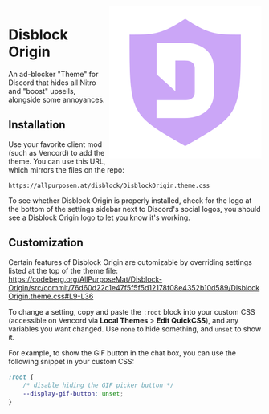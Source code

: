 <img src="logo.svg" align="right" alt="A mauve-colored Ublock Origin shield with the Discord 'D' in the center.">

# Disblock Origin

An ad-blocker "Theme" for Discord that hides all Nitro and "boost" upsells, alongside some annoyances.


## Installation

Use your favorite client mod (such as Vencord) to add the theme. You can use this URL, which mirrors the files on the repo:
```
https://allpurposem.at/disblock/DisblockOrigin.theme.css
```

To see whether Disblock Origin is properly installed, check for the logo at the bottom of the settings sidebar next to Discord's social logos, you should see a Disblock Origin logo to let you know it's working.

## Customization
Certain features of Disblock Origin are cutomizable by overriding settings listed at the top of the theme file:
https://codeberg.org/AllPurposeMat/Disblock-Origin/src/commit/76d60d22c1e47f5f5f5d12178f08e4352b10d589/DisblockOrigin.theme.css#L9-L36

To change a setting, copy and paste the `:root` block into your custom CSS (accessible on Vencord via **Local Themes** > **Edit QuickCSS**), and any variables you want changed. Use `none` to hide something, and `unset` to show it.

For example, to show the GIF button in the chat box, you can use the following snippet in your custom CSS:
```css
:root {
    /* disable hiding the GIF picker button */
    --display-gif-button: unset;
}
```